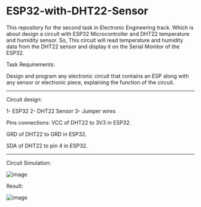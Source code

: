 # ESP32-with-DHT22-Sensor
This repository for the second task in Electronic Engineering track. Which is about design a circuit with ESP32 Microcontroller and DHT22 temperature and humidity sensor. So, This circuit will read temperature and humidity data from the DHT22 sensor and display it on the Serial Monitor of the ESP32.

Task Requirements:

Design and program any electronic circuit that contains an ESP along with any sensor or electronic piece, explaining the function of the circuit.

---------------------------------
Circuit design:

1- ESP32
2- DHT22 Sensor
3- Jumper wires

Pins connections:
VCC of DHT22 to 3V3 in ESP32.

GRD of DHT22 to GRD in ESP32.

SDA of DHT22 to pin 4 in ESP32.

-------------------
Circuit Simulation:

![image](https://github.com/user-attachments/assets/ec059540-8e6e-4964-9bcd-f4eff051dfc5)

Result:

![image](https://github.com/user-attachments/assets/791871f4-24d1-4bf3-a6ed-84d0cb3a338e)
